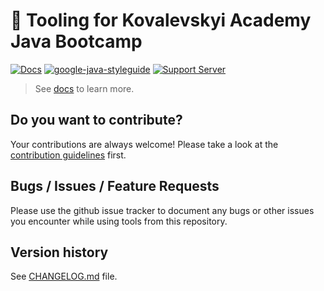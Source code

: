 # 🧰 Tooling for Kovalevskyi Academy Java Bootcamp

[![Docs](https://github.com/straybro/KovalevskyiAcademyTooling/workflows/Deploy%20documentation/badge.svg)](https://straybro.github.io/KovalevskyiAcademyTooling/)
[![google-java-styleguide](https://img.shields.io/badge/style-guide-orange.svg)](https://google.github.io/styleguide/javaguide.html)
[![Support Server](https://img.shields.io/discord/785728667241807903.svg?label=Kovalevskyi%20Academy%20Discord&logo=Discord&colorB=7289da&style=flat-square)](https://bit.ly/2K6XQQ2)
> See [docs](https://straybro.github.io/KovalevskyiAcademyTooling/) to learn more.

## Do you want to contribute?

Your contributions are always welcome! Please take a look at the [contribution guidelines](https://github.com/straybro/KovalevskyiAcademyTooling/blob/main/CONTRIBUTING.md) first.

## Bugs / Issues / Feature Requests

Please use the github issue tracker to document any bugs or other issues you
encounter while using tools from this repository.

## Version history

See [CHANGELOG.md](https://github.com/straybro/KovalevskyiAcademyTooling/blob/main/CHANGELOG.md) file.
